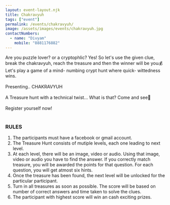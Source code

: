 ```yaml
---
layout: event-layout.njk
title: Chakravyuh
tags: ["event"]
permalink: /events/chakravyuh/
image: /assets/images/events/chakravyuh.jpg
contactNumbers:
  - name: "Divyam"
    mobile: "8881176882"
---
```

Are you puzzle lover? or a cryptophlic?
Yes! So let's use the given clue,
break the chakravyuh, reach the treasure and then the winner will be you💰
Let's play a game of a mind- numbing crypt hunt where quick- wittedness wins.
</br>
</br>
Presenting.. CHAKRAVYUH
</br>
</br>
A Treasure hunt with a technical twist... What is that? Come and see🤩
</br>
</br>
Register yourself now!
</br>
</br>

### RULES

1. The participants must have a facebook or gmail account.
2. The Treasure Hunt consists of mutiple levels, each one leading to next level.
3. At each level, there will be an image, video or audio. Using that image, video or audio you have to find the answer. If you correctly match treasure, you will be awarded the points for that question. For each question, you will get atmost six hints.
4. Once the treasure has been found, the next level will be unlocked for the particular participant.
5. Turn in all treasures as soon as possible. The score will be based on number of correct answers and time taken to solve the clues.
6. The participant with highest score will win an cash exciting prizes.

